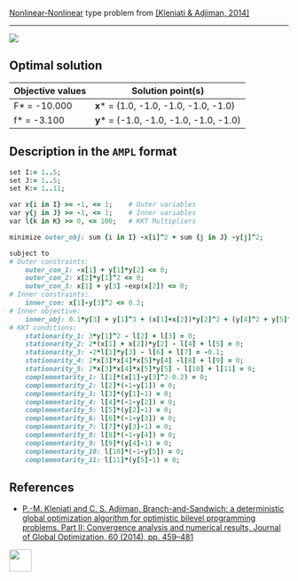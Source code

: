 [Nonlinear-Nonlinear](/test-problems/NLP-NLP-problems) type problem from [\[Kleniati & Adjiman, 2014\]][Kleniati & Adjiman, 2014]

---

![](https://github.com/basblsolver/test-problems/wiki/images/ka_2014_02_eq.jpg)

## Optimal solution

Objective values   | Solution point(s)                      |
------------------ | -------------------------------------- |
F* = -10.000       | __x__* = (1.0, -1.0, -1.0, -1.0, -1.0) |
f* = -3.100        | __y__* = (-1.0, -1.0, -1.0, -1.0, -1.0)|

## Description in the `AMPL` format

```ruby
set I:= 1..5;
set J:= 1..5;
set K:= 1..11;

var x{i in I} >= -1, <= 1;    # Outer variables
var y{j in J} >= -1, <= 1;    # Inner variables
var l{k in K} >= 0, <= 100;   # KKT Multipliers

minimize outer_obj: sum {i in I} -x[i]^2 + sum {j in J} -y[j]^2;

subject to
# Outer constraints:
    outer_con_1: -x[1] + y[1]*y[2] <= 0;
    outer_con_2: x[2]*y[1]^2 <= 0;
    outer_con_3: x[1] + y[3] -exp(x[2]) <= 0;
# Inner constraints:
    inner_con: x[1]-y[3]^2 <= 0.2;
# Inner objective:
    inner_obj: 0.1*y[3] + y[1]^3 + (x[1]+x[2])*y[2]^2 + (y[4]^2 + y[5]^2)*x[3]*x[4]*x[5] = 0;
# KKT conditions:
    stationarity_1: 3*y[1]^2 - l[2] + l[3] = 0;
    stationarity_2: 2*(x[1] + x[2])*y[2] - l[4] + l[5] = 0;
    stationarity_3: -2*l[1]*y[3] - l[6] + l[7] = -0.1;
    stationarity_4: 2*x[3]*x[4]*x[5]*y[4] -l[8] + l[9] = 0;
    stationarity_5: 2*x[3]*x[4]*x[5]*y[5] - l[10] + l[11] = 0;
    complementarity_1: l[1]*(x[1]-y[3]^2-0.2) = 0;
    complementarity_2: l[2]*(-1-y[1]) = 0;
    complementarity_3: l[3]*(y[1]-1) = 0;
    complementarity_4: l[4]*(-1-y[2]) = 0;
    complementarity_5: l[5]*(y[2]-1) = 0;
    complementarity_6: l[6]*(-1-y[3]) = 0;
    complementarity_7: l[7]*(y[3]-1) = 0;
    complementarity_8: l[8]*(-1-y[4]) = 0;
    complementarity_9: l[9]*(y[4]-1) = 0;
    complementarity_10: l[10]*(-1-y[5]) = 0;
    complementarity_11: l[11]*(y[5]-1) = 0;
```

##  References

 - [P.-M. Kleniati and C. S. Adjiman, Branch-and-Sandwich: a deterministic global optimization algorithm for optimistic bilevel programming problems. Part II: Convergence analysis and numerical results, Journal of Global Optimization, 60 (2014), pp. 459–481](https://doi.org/10.1007/s10898-013-0120-8)

[<img src="http://www.interupgrade.com/images/pfeil-backbutton.png" width="40" height="40">](/test-problems/NLP-NLP-problems "Back to summary of NLP-NLP type problems")

[Kleniati & Adjiman, 2014]: https://doi.org/10.1007/s10898-013-0120-8